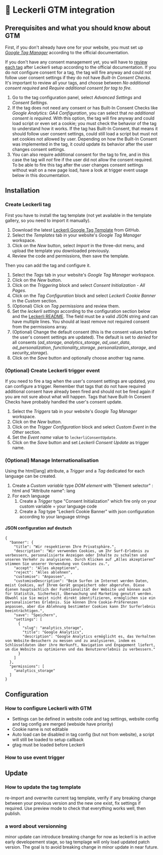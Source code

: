 # 🍪 Leckerli GTM integration

## Prerequisites and what you should know about GTM

First, if you don't already have one for your website, you must set up _[Google Tag Manager](https://support.google.com/tagmanager/answer/6103696)_ according to the official documentation.

If you don't have any consent management yet, you will have to [review each tag](https://support.google.com/tagmanager/answer/10718549) after Leckerli setup according to the official documentation. If you do not configure consent for a tag, the tag will fire anyway and could not follow user consent settings if they do not have _Built-In Consent Checks_. It's important to review all your tags, and choose between _No additional consent required_ and _Require additional consent for tag to fire_.

1. Go to the tag configuration panel, select _Advanced Settings_ and _Consent Settings_.
2. If the tag does not need any consent or has Built-In Consent Checks like _Google Analytics: GA4 Configuration_, you can select that _no additional consent is required_. With this option, the tag will fire anyway and could load script or even set a cookie; you must check the behavior of the tag to understand how it works. If the tag has Built-In Consent, that means it should follow user consent settings, could still load a script but must not set cookies not allowed by user. Depending on how the Built-In Consent was implemented in the tag, it could update its behavior after the user changes consent settings.
3. You can also require additional consent for the tag to fire, and in this case the tag will _not_ fire if the user did not allow the consent required. To be able to fire this tag after the user changes consent settings without wait on a new page load, have a look at trigger event usage below in this documentation.

## Installation

### Create Leckerli tag

First you have to install the tag template (not yet available in the template gallery, so you need to import it manually).

1. Download the latest [Leckerli Google Tag Template](https://raw.githubusercontent.com/antistatique/leckerli/main/doc/gtm-tag-template.tpl) from GitHub.
2. Select the _Templates_ tab in your website's _Google Tag Manager_ workspace.
3. Click on the _New_ button, select _Import_ in the three-dot menu, and upload the template you downloaded previously.
4. Review the code and permissions, then save the template.

Then you can add the tag and configure it.

1. Select the _Tags_ tab in your website's _Google Tag Manager_ workspace.
2. Click on the _New_ button.
3. Click on the _Triggering_ block and select _Consent Initialization - All Pages_.
4. Click on the _Tag Configuration_ block and select _Leckerli Cookie Banner_ in the _Custom_ section.
5. (Optional) Click on _Tag permissions_ and review them.
6. Set the _leckerli settings_ according to the configuration section below and the [Leckerli README](../README.md). The field must be a valid JSON string and can have multiple lines. You should at least remove not required consent from the permissions array.
7. (Optional) Change the default consent (this is the consent values before the user's consent settings are updated). The default is set to _denied_ for all consents (_ad_storage_, _analytics_storage_, _ad_user_data_, _ad_personalization_, _functionality_storage_, _personalization_storage_, and _security_storage_).
8. Click on the _Save_ button and optionally choose another tag name.

### (Optional) Create Leckerli trigger event

If you need to fire a tag when the user's consent settings are updated, you can configure a trigger. Remember that tags that do not have required additional consent have already been fired and should not be fired again if you are not sure about what will happen. Tags that have Built-In Consent Checks have probably handled the user's consent update.

1. Select the _Triggers_ tab in your website's _Google Tag Manager_ workspace.
2. Click on the _New_ button.
3. Click on the _Trigger Configuration_ block and select _Custom Event_ in the _Other_ section.
4. Set the _Event name_ value to `leckerliConsentUpdate`.
5. Click on the _Save_ button and set _Leckerli Consent Update_ as trigger name.

### (Optional) Manage Internationalisation

Using the html[lang] attribute, a _Trigger_ and a _Tag_ dedicated for each language can be created. 

1. Create a _Custom variable_ type _DOM element_ with "Element selector" : html and "Attribute name": lang
2. For each language
	1. Create a _Trigger_ type "Consent Initialization" which fire only on your custom variable = your language code 
	2. Create a _Tag_ type "Leckerli Cookie Banner" with json configuration according to your language strings
	
#### JSON configuration auf deutsch

```
{
  "banner": {
	"title": "Wir respektieren Ihre Privatsphäre.",
	"description": "Wir verwenden Cookies, um Ihr Surf-Erlebnis zu verbessern, personalisierte Anzeigen oder Inhalte zu schalten und unseren Verkehr zu analysieren. Durch Klicken auf „Alles akzeptieren“ stimmen Sie unserer Verwendung von Cookies zu.",
	"accept": "Alles akzeptieren",
	"reject": "Alles ablehnen",
	"customise": "Anpassen",
	"customiseDescription": "Beim Surfen im Internet werden Daten, meist Cookies, auf Ihrem Gerät gespeichert oder abgerufen. Diese dienen hauptsächlich der Funktionalität der Website und können auch für Statistik, Sicherheit, Überwachung und Marketing genutzt werden. Obwohl sie Sie meist nicht direkt identifizieren, ermöglichen sie ein personalisiertes Erlebnis. Sie können Ihre Cookie-Präferenzen anpassen, aber die Ablehnung bestimmter Cookies kann Ihr Surferlebnis beeinträchtigen.",
	"save": "Speichern",
	"settings": [
	  {
		"slug": "analytics_storage",
		"title": "Google Analytics",
		"description": "Google Analytics ermöglicht es, das Verhalten von Website-Besuchern zu messen und zu analysieren, indem es Schlüsseldaten über ihre Herkunft, Navigation und Engagement liefert, um die Website zu optimieren und das Benutzererlebnis zu verbessern."
	  }
	]
  },
  "permissions": [
	"analytics_storage"
  ]
}

```


## Configuration

### How to configure Leckerli with GTM

* Settings can be defined in website code and tag settings, website config and tag config are merged (webside have priority)
* Cookie name is not editable
* Auto load can be disabled in tag config (but not from website), a script will still be loaded to setup callback
* gtag must be loaded before Leckerli

### How to use event trigger

## Update

### How to update the tag template
re-import and overwrite current tag template, verify if any breaking change between your previous version and the new one exist, fix settings if required. Use preview mode to check that everything works well, then publish.

### a word about versionning
minor update can introduce breaking change for now as leckerli is in active early developement stage, so tag templage will only load updated patch version. The goal is to avoid breaking change in minor update in near future.
